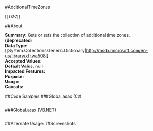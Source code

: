 #AdditionalTimeZones

[[_TOC_]]

##About

**Summary:**  Gets or sets the collection of additional time zones. **(deprecated)**  
**Data Type:** [[System.Collections.Generic.Dictionary|http://msdn.microsoft.com/en-us/library/xfhwa508]]  
**Accepted Values:**   
**Default Value:** null  
**Impacted Features:**   
**Purpose:**   
**Usage:**   
**Caveats:**   

##Code Samples
###Global.asax (C♯)

```csharp
```

###Global.asax (VB.NET)

```visualbasic
```
##Alternate Usage: 
##Screenshots
